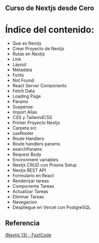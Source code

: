## Curso de Nextjs desde Cero
# Índice del contenido:
- Que es Nextjs
- Crear Proyecto de Nextjs
- Rutas en Nextjs
- Link
- Layout
- Metadata
- Fonts
- Not Found
- React Server Components
- Fetch Data
- Loading Page
- Params
- Suspense
- Import Alias
- CSS y TailwindCSS
- Primer Proyecto Nextjs
- Carpeta src
- useRouter
- Route Handlers
- Route handlers params
- searchParams
- Request Body
- Environment variables
- Nextjs CRUD con Prisma Setup
- Nextjs REST API
- Formulario en React
- Renderizar tareas
- Componente Tareas
- Actualizar Tareas
- Eliminar Tareas
- Navegacion
- Despliegue en Vercel con PostgreSQL


## Referencia
[(Nextjs 13) - FaztCode](https://www.youtube.com/watch?v=_SPoSMmN3ZU&ab_channel=FaztCode)


